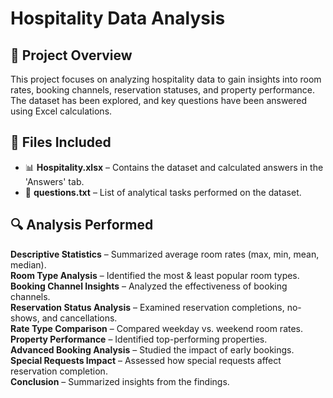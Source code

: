 # Hospitality Data Analysis

## 📌 Project Overview
This project focuses on analyzing hospitality data to gain insights into room rates, booking channels, reservation statuses, and property performance. The dataset has been explored, and key questions have been answered using Excel calculations.

## 📂 Files Included
- 📊 **Hospitality.xlsx** – Contains the dataset and calculated answers in the 'Answers' tab.
- 📄 **questions.txt** – List of analytical tasks performed on the dataset.

## 🔍 Analysis Performed
**Descriptive Statistics** – Summarized average room rates (max, min, mean, median).  
**Room Type Analysis** – Identified the most & least popular room types.  
**Booking Channel Insights** – Analyzed the effectiveness of booking channels.  
**Reservation Status Analysis** – Examined reservation completions, no-shows, and cancellations.  
**Rate Type Comparison** – Compared weekday vs. weekend room rates.  
**Property Performance** – Identified top-performing properties.  
**Advanced Booking Analysis** – Studied the impact of early bookings.  
**Special Requests Impact** – Assessed how special requests affect reservation completion.  
**Conclusion** – Summarized insights from the findings.
